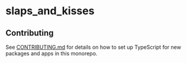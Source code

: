 # slaps_and_kisses

## Contributing

See [CONTRIBUTING.md](./CONTRIBUTING.md) for details on how to set up TypeScript for new packages and apps in this monorepo.
